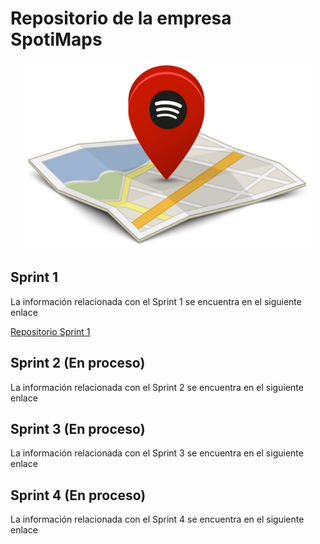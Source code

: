 # Repositorio de la empresa SpotiMaps
<p align="center">
  <img width="460" height="300" src="https://github.com/NLopezT04/isi-SpotiMaps/blob/Sprint1/LOGO.jpeg">
</p>

## Sprint 1
La información relacionada con el Sprint 1 se encuentra en el siguiente enlace

[Repositorio Sprint 1](https://github.com/NLopezT04/isi-SpotiMaps/tree/Sprint1)

## Sprint 2 (En proceso)
La información relacionada con el Sprint 2 se encuentra en el siguiente enlace

## Sprint 3 (En proceso)
La información relacionada con el Sprint 3 se encuentra en el siguiente enlace

## Sprint 4 (En proceso)
La información relacionada con el Sprint 4 se encuentra en el siguiente enlace

